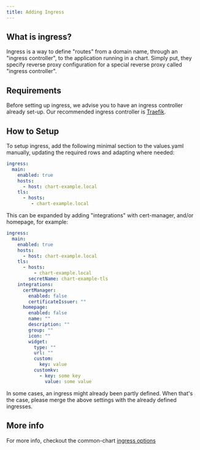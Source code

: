 ```yaml
---
title: Adding Ingress
---
```


## What is ingress?

Ingress is a way to define "routes" from a domain name, through an "ingress controller", to the application running in a chart.
Simply put, they specify reverse proxy configuration for a special reverse proxy called "ingress controller".

## Requirements

Before setting up ingress, we advise you to have an ingress controller already set-up. Our recommended ingress controller is [Traefik](https://github.com/traefik/traefik).

## How to Setup

To setup ingress, add the following minimal section to the values.yaml manually, updating the required rows and adapting where needed:

```yaml
ingress:
  main:
    enabled: true
    hosts:
      - host: chart-example.local
    tls:
      - hosts:
         - chart-example.local
```

This can be expanded by adding "integrations" with cert-manager, and/or homepage, for example:

```yaml
ingress:
  main:
    enabled: true
    hosts:
      - host: chart-example.local
    tls:
      - hosts:
          - chart-example.local
        secretName: chart-example-tls
    integrations:
      certManager:
        enabled: false
        certificateIssuer: ""
      homepage:
        enabled: false
        name: ""
        description: ""
        group: ""
        icon: ""
        widget:
          type: ""
          url: ""
          custom:
            key: value
          customkv:
            - key: some key
              value: some value
```

In some cases, an ingress might already been partly defined. When that's the case, please merge the above settings with the already defined ingresses.

## More info

For more info, checkout the common-chart [ingress options](/common/ingress/)
